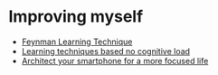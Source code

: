 # Improving myself

- [Feynman Learning Technique](https://www.cantorsparadise.com/learn-anything-faster-by-using-the-feynman-technique-6565a9f7eda7)
- [Learning techniques based no cognitive load](https://betterhumans.pub/skyrocket-your-learning-top-3-studying-techniques-based-on-cognitive-load-theory-1641b5e56508)
- [Architect your smartphone for a more focused life](https://forge.medium.com/how-to-architect-your-smartphone-for-a-more-focused-life-d0d48fb129fc)
